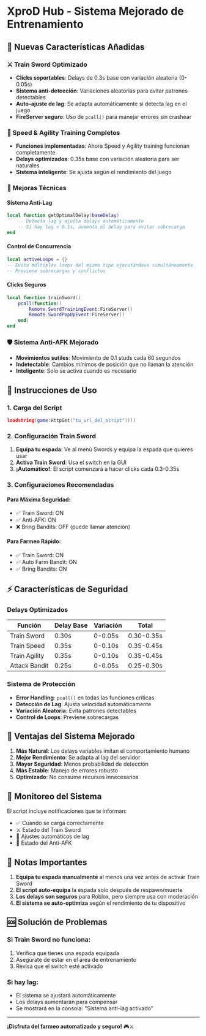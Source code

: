 # XproD Hub - Sistema Mejorado de Entrenamiento

## 🚀 Nuevas Características Añadidas

### ⚔️ Train Sword Optimizado
- **Clicks soportables**: Delays de 0.3s base con variación aleatoria (0-0.05s)
- **Sistema anti-detección**: Variaciones aleatorias para evitar patrones detectables
- **Auto-ajuste de lag**: Se adapta automáticamente si detecta lag en el juego
- **FireServer seguro**: Uso de `pcall()` para manejar errores sin crashear

### 🏃 Speed & Agility Training Completos
- **Funciones implementadas**: Ahora Speed y Agility training funcionan completamente
- **Delays optimizados**: 0.35s base con variación aleatoria para ser naturales
- **Sistema inteligente**: Se ajusta según el rendimiento del juego

### 🔧 Mejoras Técnicas

#### Sistema Anti-Lag
```lua
local function getOptimalDelay(baseDelay)
    -- Detecta lag y ajusta delays automáticamente
    -- Si hay lag > 0.1s, aumenta el delay para evitar sobrecarga
end
```

#### Control de Concurrencia
```lua
local activeLoops = {}
-- Evita múltiples loops del mismo tipo ejecutándose simultáneamente
-- Previene sobrecargas y conflictos
```

#### Clicks Seguros
```lua
local function trainSword()
    pcall(function()
        Remote.SwordTrainingEvent:FireServer()
        Remote.SwordPopUpEvent:FireServer()
    end)
end
```

### 🛡️ Sistema Anti-AFK Mejorado
- **Movimientos sutiles**: Movimiento de 0.1 studs cada 60 segundos
- **Indetectable**: Cambios mínimos de posición que no llaman la atención
- **Inteligente**: Solo se activa cuando es necesario

## 📖 Instrucciones de Uso

### 1. Carga del Script
```lua
loadstring(game:HttpGet("tu_url_del_script"))()
```

### 2. Configuración Train Sword
1. **Equipa tu espada**: Ve al menú Swords y equipa la espada que quieres usar
2. **Activa Train Sword**: Usa el switch en la GUI
3. **¡Automático!**: El script comenzará a hacer clicks cada 0.3-0.35s

### 3. Configuraciones Recomendadas

#### Para Máxima Seguridad:
- ✅ Train Sword: ON
- ✅ Anti-AFK: ON  
- ❌ Bring Bandits: OFF (puede llamar atención)

#### Para Farmeo Rápido:
- ✅ Train Sword: ON
- ✅ Auto Farm Bandit: ON
- ✅ Bring Bandits: ON

## ⚡ Características de Seguridad

### Delays Optimizados
| Función | Delay Base | Variación | Total |
|---------|------------|-----------|-------|
| Train Sword | 0.30s | 0-0.05s | 0.30-0.35s |
| Train Speed | 0.35s | 0-0.10s | 0.35-0.45s |
| Train Agility | 0.35s | 0-0.10s | 0.35-0.45s |
| Attack Bandit | 0.25s | 0-0.05s | 0.25-0.30s |

### Sistema de Protección
- **Error Handling**: `pcall()` en todas las funciones críticas
- **Detección de Lag**: Ajusta velocidad automáticamente
- **Variación Aleatoria**: Evita patrones detectables
- **Control de Loops**: Previene sobrecargas

## 🎯 Ventajas del Sistema Mejorado

1. **Más Natural**: Los delays variables imitan el comportamiento humano
2. **Mejor Rendimiento**: Se adapta al lag del servidor
3. **Mayor Seguridad**: Menos probabilidad de detección
4. **Más Estable**: Manejo de errores robusto
5. **Optimizado**: No consume recursos innecesarios

## 🔄 Monitoreo del Sistema

El script incluye notificaciones que te informan:
- ✅ Cuando se carga correctamente
- ⚔️ Estado del Train Sword
- 🎯 Ajustes automáticos de lag
- 🔄 Estado del Anti-AFK

## 📝 Notas Importantes

1. **Equipa tu espada manualmente** al menos una vez antes de activar Train Sword
2. **El script auto-equipa** la espada solo después de respawn/muerte
3. **Los delays son seguros** para Roblox, pero siempre usa con moderación
4. **El sistema se auto-optimiza** según el rendimiento de tu dispositivo

## 🆘 Solución de Problemas

### Si Train Sword no funciona:
1. Verifica que tienes una espada equipada
2. Asegúrate de estar en el área de entrenamiento
3. Revisa que el switch esté activado

### Si hay lag:
- El sistema se ajustará automáticamente
- Los delays aumentarán para compensar
- Se mostrará en la consola: "Sistema anti-lag activado"

---

**¡Disfruta del farmeo automatizado y seguro!** 🎮⚔️